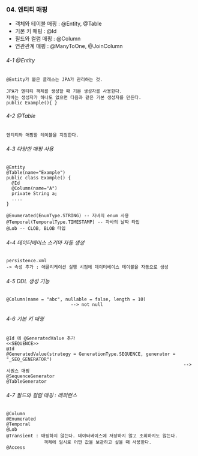 ### 04. 엔티티 매핑
* 객체와 테이블 매핑 : @Entity, @Table
* 기본 키 매핑 : @Id
* 필드와 컬럼 매핑 : @Column
* 연관관계 매핑 : @ManyToOne, @JoinColumn

###### 4-1 @Entity
~~~
@Entity가 붙은 클래스는 JPA가 관리하는 것.

JPA가 엔티티 객체를 생성할 때 기본 생성자를 사용한다.
자바는 생성자가 하나도 없으면 다음과 같은 기본 생성자를 만든다.
public Example(){ }
~~~
###### 4-2 @Table
~~~
엔티티와 매핑할 테이블을 지정한다.
~~~
###### 4-3 다양한 매핑 사용
~~~
@Entity
@Table(name="Example")
public class Example() {
  @Id
  @Column(name="A")
  private String a;
  ....
}

@Enumerated(EnumType.STRING) -- 자바의 enum 사용
@Temporal(TemporalType.TIMESTAMP) -- 자바의 날짜 타입
@Lob -- CLOB, BLOB 타입
~~~
###### 4-4 데이터베이스 스키마 자동 생성
~~~
persistence.xml
-> 속성 추가 : 애플리케이션 실행 시점에 데이터베이스 테이블을 자동으로 생성
~~~
###### 4-5 DDL 생성 기능
~~~
@Column(name = "abc", nullable = false, length = 10)
                        --> not null
~~~
###### 4-6 기본 키 매핑
~~~
@Id 에 @GeneratedValue 추가
<<SEQUENCE>>
@Id
@GeneratedValue(strategy = GenerationType.SEQUENCE, generator = "_SEQ_GENERATOR")
                                                                  --> 시퀀스 매핑
@SequenceGenerator
@TableGenerator
~~~
###### 4-7 필드와 컬럼 매핑 : 레퍼런스
~~~
@Column
@Enumerated
@Temporal
@Lob
@Transient : 매핑하지 않는다. 데이터베이스에 저장하지 않고 조회하지도 않는다.
              객체에 임시로 어떤 값을 보관하고 싶을 때 사용한다.
@Access
~~~
